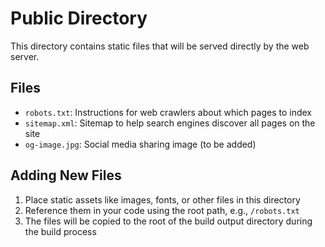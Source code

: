 # Public Directory

This directory contains static files that will be served directly by the web server.

## Files

- `robots.txt`: Instructions for web crawlers about which pages to index
- `sitemap.xml`: Sitemap to help search engines discover all pages on the site
- `og-image.jpg`: Social media sharing image (to be added)

## Adding New Files

1. Place static assets like images, fonts, or other files in this directory
2. Reference them in your code using the root path, e.g., `/robots.txt`
3. The files will be copied to the root of the build output directory during the build process
